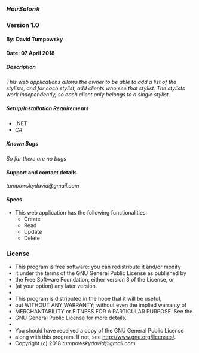 ### _HairSalon#_
### Version 1.0
#### By: David Tumpowsky
#### Date: 07 April 2018

##### Description
_This web applications allows the owner to be able to add a list of the stylists, and for each stylist, add clients who see that stylist. The stylists work independently, so each client only belongs to a single stylist._

##### Setup/Installation Requirements
* .NET
* C#
##### Known Bugs
_So far there are no bugs_

#### Support and contact details
_tumpowskydavid@gmail.com_

#### Specs
- This web application has the following functionalities:
  * Create
  * Read
  * Update
  * Delete

### License
* This program is free software: you can redistribute it and/or modify
* it under the terms of the GNU General Public License as published by
* the Free Software Foundation, either version 3 of the License, or
* (at your option) any later version.
*
* This program is distributed in the hope that it will be useful,
* but WITHOUT ANY WARRANTY; without even the implied warranty of
* MERCHANTABILITY or FITNESS FOR A PARTICULAR PURPOSE.  See the
* GNU General Public License for more details.
*
* You should have received a copy of the GNU General Public License
* along with this program.  If not, see <http://www.gnu.org/licenses/>.
* Copyright (c) 2018 _tumpowskydavid@gmail.com_
####
